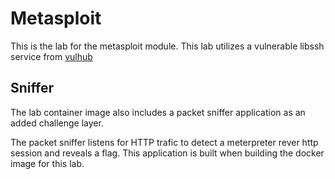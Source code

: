 # Metasploit

This is the lab for the metasploit module. This lab utilizes a vulnerable libssh service from [vulhub](https://github.com/vulhub/vulhub/tree/master/libssh/CVE-2018-10933)

## Sniffer

The lab container image also includes a packet sniffer application as an added challenge layer.

The packet sniffer listens for HTTP trafic to detect a meterpreter rever http session and reveals a flag. This application is built when building the docker image for this lab.
